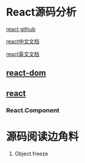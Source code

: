 # React源码分析
[react github](https://github.com/facebook/react)

[react中文文档](https://react.docschina.org/)

[react英文文档](https://reactjs.org/)

## [react-dom](https://github.com/facebook/react/tree/master/packages/react-dom)

## [react](https://github.com/facebook/react/tree/master/packages/react)
### React.Component

# 源码阅读边角料
1. Object.freeze
